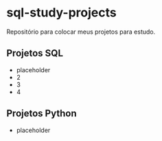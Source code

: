# sql-study-projects

Repositório para colocar meus projetos para estudo.

## Projetos SQL

- placeholder
- 2
- 3
- 4

## Projetos Python

- placeholder

